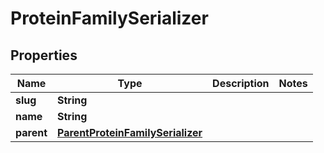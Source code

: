 
# ProteinFamilySerializer

## Properties
Name | Type | Description | Notes
------------ | ------------- | ------------- | -------------
**slug** | **String** |  | 
**name** | **String** |  | 
**parent** | [**ParentProteinFamilySerializer**](ParentProteinFamilySerializer.md) |  | 



